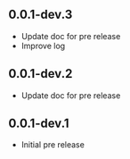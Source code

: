 ## 0.0.1-dev.3

- Update doc for pre release
- Improve log

## 0.0.1-dev.2

- Update doc for pre release

## 0.0.1-dev.1

- Initial pre release
